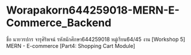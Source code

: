 # Worapakorn644259018-MERN-E-Commerce_Backend
ชื่อ นายวรปกร จารุศิริพจน์ รหัสนักศึกษา644259018 หมู่เรียน64/45 งาน [Workshop 5] MERN - E-commerce [Part4: Shopping Cart Module]